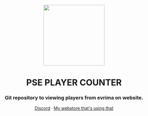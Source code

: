 <p align="center">
  <img align="center" width="200" height="200" src="https://cdn.discordapp.com/attachments/810916350427136010/1128506296388300811/evrima-z.png" />

  <h1 align="center">PSE PLAYER COUNTER</h1>
  <h3 align="center">Git repository to viewing players from evrima on website.</h3>
</p>
  
<!-- Links -->
<p align="center">
  <a href="https://discord.gg/evrimapl" target="_blank">Discord</a>
  <span> · </span>
  <a href="https://store.tatzy.xyz/" target="_blank">My webstore that's using that</a>
</p>
